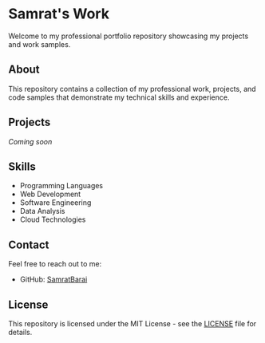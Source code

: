 # Samrat's Work

Welcome to my professional portfolio repository showcasing my projects and work samples.

## About

This repository contains a collection of my professional work, projects, and code samples that demonstrate my technical skills and experience.

## Projects

*Coming soon*

## Skills

- Programming Languages
- Web Development 
- Software Engineering
- Data Analysis
- Cloud Technologies

## Contact

Feel free to reach out to me:

- GitHub: [SamratBarai](https://github.com/SamratBarai)

## License

This repository is licensed under the MIT License - see the [LICENSE](LICENSE) file for details.